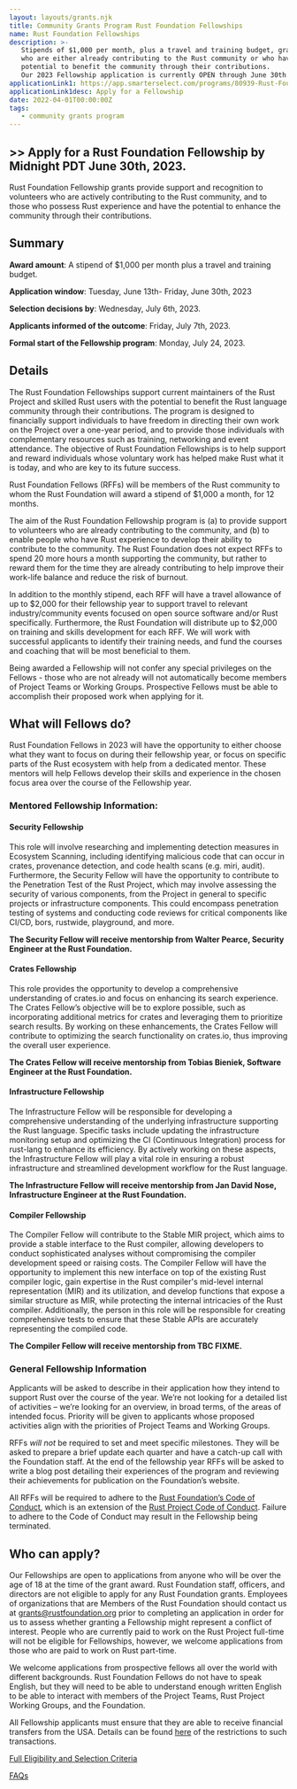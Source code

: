```yaml
---
layout: layouts/grants.njk
title: Community Grants Program Rust Foundation Fellowships
name: Rust Foundation Fellowships
description: >-
   Stipends of $1,000 per month, plus a travel and training budget, granted to up to 12 individuals
   who are either already contributing to the Rust community or who have Rust experience and a high
   potential to benefit the community through their contributions.
   Our 2023 Fellowship application is currently OPEN through June 30th.
applicationLink1: https://app.smarterselect.com/programs/80939-Rust-Foundation
applicationLink1desc: Apply for a Fellowship
date: 2022-04-01T00:00:00Z
tags:
   - community grants program
---
```

## >> Apply for a Rust Foundation Fellowship by Midnight PDT June 30th, 2023.

Rust Foundation Fellowship grants provide support and recognition to volunteers who are actively contributing to the Rust community, and to those who possess Rust experience and have the potential to enhance the community through their contributions.

## Summary

**Award amount**\: A stipend of $1,000 per month plus a travel and training budget.

**Application window**\: Tuesday, June 13th- Friday, June 30th, 2023

**Selection decisions by**\: Wednesday, July 6th, 2023.

**Applicants informed of the outcome**\: Friday, July 7th, 2023.

**Formal start of the Fellowship program**\: Monday, July 24, 2023.

## Details

The Rust Foundation Fellowships support current maintainers of the Rust Project and skilled Rust users with the potential to benefit the Rust language community through their contributions. The program is designed to financially support individuals to have freedom in directing their own work on the Project over a one-year period, and to provide those individuals with complementary resources such as training, networking and event attendance. The objective of Rust Foundation Fellowships is to help support and reward individuals whose voluntary work has helped make Rust what it is today, and who are key to its future success.

Rust Foundation Fellows (RFFs) will be members of the Rust community to whom the Rust Foundation will award a stipend of $1,000 a month, for 12 months.

The aim of the Rust Foundation Fellowship program  is (a) to provide support to volunteers who are already contributing to the community, and (b) to enable people who have Rust experience to develop their ability to contribute to the community. The Rust Foundation does not  expect RFFs to spend 20 more hours a month supporting the community, but rather to reward them for the time they are already contributing to help improve their work-life balance and reduce the risk of burnout.

In addition to the monthly stipend, each RFF will have a travel allowance of up to $2,000 for their fellowship year to support travel to relevant industry/community events focused on open source software and/or Rust specifically. Furthermore, the Rust Foundation will distribute up to $2,000 on training and skills development for each RFF. We will work with successful applicants to identify their training needs, and fund the courses and coaching that will be most beneficial to them.

Being awarded a Fellowship will not confer any special privileges on the Fellows - those who are not already will not automatically become members of Project Teams or Working Groups. Prospective Fellows must be able to accomplish their proposed work when applying for it.

## What will Fellows do?

Rust Foundation Fellows in 2023 will have the opportunity to either choose what they want to focus on during their fellowship year, or focus on specific parts of the Rust ecosystem with help from a dedicated mentor. These mentors will help Fellows develop their skills and experience in the chosen focus area over the course of the Fellowship year.

### Mentored Fellowship Information:

#### Security Fellowship

This role will involve researching and implementing detection measures in Ecosystem Scanning, including identifying malicious code that can occur in crates, provenance detection, and code health scans (e.g. miri, audit).  Furthermore, the Security Fellow will have the opportunity to contribute to the Penetration Test of the Rust Project, which may involve assessing the security of various components, from the Project in general to specific projects or infrastructure components. This could encompass penetration testing of systems and conducting code reviews for critical components like CI/CD, bors, rustwide, playground, and more.

**The Security Fellow will receive mentorship from Walter Pearce, Security Engineer at the Rust Foundation.**

#### Crates Fellowship

This role provides the opportunity to develop a comprehensive understanding of crates.io and focus on enhancing its search experience. The Crates Fellow’s objective will be to explore possible, such as incorporating additional metrics for crates and leveraging them to prioritize search results. By working on these enhancements, the Crates Fellow will contribute to optimizing the search functionality on crates.io, thus improving the overall user experience.

**The Crates Fellow will receive mentorship from Tobias Bieniek, Software Engineer at the Rust Foundation.**

#### Infrastructure Fellowship

The Infrastructure Fellow will be responsible for developing a comprehensive understanding of the underlying infrastructure supporting the Rust language. Specific tasks include updating the infrastructure monitoring setup and optimizing the CI (Continuous Integration) process for rust-lang to enhance its efficiency. By actively working on these aspects, the Infrastructure Fellow will play a vital role in ensuring a robust infrastructure and streamlined development workflow for the Rust language.

**The Infrastructure Fellow will receive mentorship from Jan David Nose, Infrastructure Engineer at the Rust Foundation.**

#### Compiler Fellowship

The Compiler Fellow will contribute to the Stable MIR project, which aims to provide a stable interface to the Rust compiler, allowing developers to conduct sophisticated analyses without compromising the compiler development speed or raising costs. The Compiler Fellow will have the opportunity to implement this new interface on top of the existing Rust compiler logic, gain expertise in the Rust compiler's mid-level internal representation (MIR) and its utilization, and develop functions that expose a similar structure as MIR, while protecting the internal intricacies of the Rust compiler. Additionally, the person in this role will be responsible for creating comprehensive tests to ensure that these Stable APIs are accurately representing the compiled code.

**The Compiler Fellow will receive mentorship from TBC FIXME.**

### General Fellowship Information

Applicants will be asked to describe in their application how they intend to support Rust over the course of the year. We’re not looking for a detailed list of activities – we’re looking for an overview, in broad terms, of the areas of intended focus. Priority will be given to applicants whose proposed activities align with the priorities of Project Teams and Working Groups.

RFFs *will not* be required to set and meet specific milestones. They will be asked to prepare a brief update each quarter and have a catch-up call with the Foundation staff. At the end of the fellowship year RFFs will be asked to write a blog post detailing their experiences of the program and reviewing their achievements for publication on the Foundation’s website.

All RFFs will be required to adhere to the [Rust Foundation’s Code of Conduct](https://foundation.rust-lang.org/policies/code-of-conduct/), which is an extension of the [Rust Project Code of Conduct](https://www.rust-lang.org/policies/code-of-conduct). Failure to adhere to the Code of Conduct may result in the Fellowship being terminated.

## Who can apply?

Our Fellowships are open to applications from anyone who will be over the age of 18 at the time of the grant award. Rust Foundation staff, officers, and directors are not eligible to apply for any Rust Foundation grants. Employees of organizations that are Members of the Rust Foundation should contact us at grants@rustfoundation.org prior to completing an application in order for us to assess whether granting a Fellowship might represent a conflict of interest. People who are currently paid to work on the Rust Project full-time will not be eligible for Fellowships, however, we welcome applications from those who are paid to work on Rust part-time.

We welcome applications from prospective fellows all over the world with different backgrounds. Rust Foundation Fellows do not have to speak English, but they will need to be able to understand enough written English to be able to interact with  members of the Project Teams, Rust Project Working Groups, and the Foundation.

All Fellowship applicants must ensure that they are able to receive financial transfers from the USA. Details can be found [here](https://home.treasury.gov/policy-issues/financial-sanctions/sanctions-programs-and-country-information) of the restrictions to such transactions.

[Full Eligibility and Selection Criteria](/grants-eligibility-and-selection/#fellowships)

[FAQs](/grants-faqs/#fellowship)